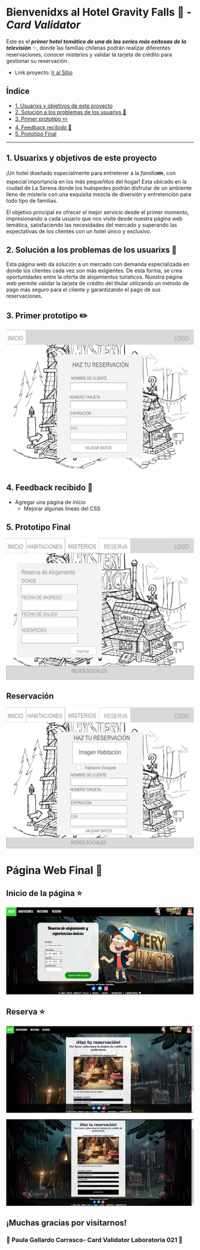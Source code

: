 # Bienvenidxs al Hotel Gravity Falls :evergreen_tree: - _Card Validator_

Este es el **_primer hotel temático de una de las series más exitosas de la televisión_** :sparkles:, donde las familias chilenas podrán realizar diferentes reservaciones, conocer misterios y validar la tarjeta de crédito para gestionar su reservación.

- Link proyecto: [Ir al Sitio](https://paulasofiagc.github.io/SCL021-card-validation/)

## Índice

- [1. Usuarixs y objetivos de este proyecto ](#1-usuarixs-y-objetivos-de-este-proyecto)
- [2. Solución a los problemas de los usuarixs :star2:](#2-solución-a-los-problemas-de-los-usuarixs-star2)
- [3. Primer prototipo :pencil2:](#3-primer-prototipo-pencil2)
- [4. Feedback recibido :hibiscus: ](#4-feedback-recibido-hibiscus)
- [5. Prototipo Final ](#5-prototipo-final)

---

## 1. Usuarixs y objetivos de este proyecto

¡Un hotel diseñado especialmente para entretener a la _familia_:family:, con especial importancia en los más pequeñitos del hogar! Esta ubicado en la ciudad de La Serena donde los huéspedes podrán disfrutar de un ambiente lleno de misterio con una exquisita mezcla de diversión y entretención para todo tipo de familias.

El objetivo  principal es ofrecer el mejor servicio desde el primer momento, impresionando a cada usuario que nos visite desde nuestra página web temática, satisfaciendo las necesidades del mercado y superando las expectativas de los clientes con un hotel único y exclusivo.

## 2. Solución a los problemas de los usuarixs :star2:

Esta página web da solución a un mercado con demanda especializada en donde los clientes cada vez son más exigientes. De esta forma, se crea oportunidades entre la oferta de alojamientos turísticos. Nuestra página web permite validar la tarjeta de crédito del titular utilizando un método de pago más seguro para el cliente y garantizando el pago de sus reservaciones.

## 3. Primer prototipo :pencil2:

![](src/prototype/preprototipo1.png)

## 4. Feedback recibido :hibiscus:

- Agregar una página de inicio
  - Mejorar algunas líneas del CSS

## 5. Prototipo Final

![](src/prototype/Prototipo1.png)

## Reservación

![](src/prototype/Prototipo2.png)

# Página Web Final :exploding_head:

## Inicio de la página :star:

![](src/prototype/InicioHGF.png)

## Reserva :star:

![](src/prototype/Reserva1.png)

![](src/prototype/Reserva2.png)

## ¡Muchas gracias por visitarnos!
### :yellow_heart: Paula Gallardo Carrasco- Card Validator Laboratoria 021 :yellow_heart:
